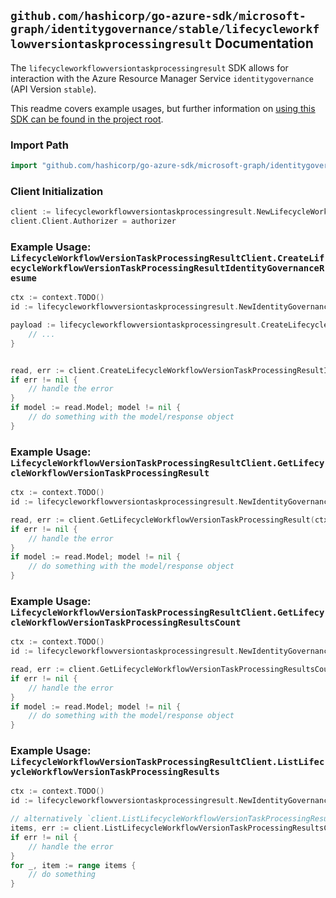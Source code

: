 
## `github.com/hashicorp/go-azure-sdk/microsoft-graph/identitygovernance/stable/lifecycleworkflowversiontaskprocessingresult` Documentation

The `lifecycleworkflowversiontaskprocessingresult` SDK allows for interaction with the Azure Resource Manager Service `identitygovernance` (API Version `stable`).

This readme covers example usages, but further information on [using this SDK can be found in the project root](https://github.com/hashicorp/go-azure-sdk/tree/main/docs).

### Import Path

```go
import "github.com/hashicorp/go-azure-sdk/microsoft-graph/identitygovernance/stable/lifecycleworkflowversiontaskprocessingresult"
```


### Client Initialization

```go
client := lifecycleworkflowversiontaskprocessingresult.NewLifecycleWorkflowVersionTaskProcessingResultClientWithBaseURI("https://management.azure.com")
client.Client.Authorizer = authorizer
```


### Example Usage: `LifecycleWorkflowVersionTaskProcessingResultClient.CreateLifecycleWorkflowVersionTaskProcessingResultIdentityGovernanceResume`

```go
ctx := context.TODO()
id := lifecycleworkflowversiontaskprocessingresult.NewIdentityGovernanceLifecycleWorkflowWorkflowIdVersionIdTaskIdTaskProcessingResultID("workflowIdValue", "workflowVersionVersionNumberValue", "taskIdValue", "taskProcessingResultIdValue")

payload := lifecycleworkflowversiontaskprocessingresult.CreateLifecycleWorkflowVersionTaskProcessingResultIdentityGovernanceResumeRequest{
	// ...
}


read, err := client.CreateLifecycleWorkflowVersionTaskProcessingResultIdentityGovernanceResume(ctx, id, payload)
if err != nil {
	// handle the error
}
if model := read.Model; model != nil {
	// do something with the model/response object
}
```


### Example Usage: `LifecycleWorkflowVersionTaskProcessingResultClient.GetLifecycleWorkflowVersionTaskProcessingResult`

```go
ctx := context.TODO()
id := lifecycleworkflowversiontaskprocessingresult.NewIdentityGovernanceLifecycleWorkflowWorkflowIdVersionIdTaskIdTaskProcessingResultID("workflowIdValue", "workflowVersionVersionNumberValue", "taskIdValue", "taskProcessingResultIdValue")

read, err := client.GetLifecycleWorkflowVersionTaskProcessingResult(ctx, id, lifecycleworkflowversiontaskprocessingresult.DefaultGetLifecycleWorkflowVersionTaskProcessingResultOperationOptions())
if err != nil {
	// handle the error
}
if model := read.Model; model != nil {
	// do something with the model/response object
}
```


### Example Usage: `LifecycleWorkflowVersionTaskProcessingResultClient.GetLifecycleWorkflowVersionTaskProcessingResultsCount`

```go
ctx := context.TODO()
id := lifecycleworkflowversiontaskprocessingresult.NewIdentityGovernanceLifecycleWorkflowWorkflowIdVersionIdTaskID("workflowIdValue", "workflowVersionVersionNumberValue", "taskIdValue")

read, err := client.GetLifecycleWorkflowVersionTaskProcessingResultsCount(ctx, id, lifecycleworkflowversiontaskprocessingresult.DefaultGetLifecycleWorkflowVersionTaskProcessingResultsCountOperationOptions())
if err != nil {
	// handle the error
}
if model := read.Model; model != nil {
	// do something with the model/response object
}
```


### Example Usage: `LifecycleWorkflowVersionTaskProcessingResultClient.ListLifecycleWorkflowVersionTaskProcessingResults`

```go
ctx := context.TODO()
id := lifecycleworkflowversiontaskprocessingresult.NewIdentityGovernanceLifecycleWorkflowWorkflowIdVersionIdTaskID("workflowIdValue", "workflowVersionVersionNumberValue", "taskIdValue")

// alternatively `client.ListLifecycleWorkflowVersionTaskProcessingResults(ctx, id, lifecycleworkflowversiontaskprocessingresult.DefaultListLifecycleWorkflowVersionTaskProcessingResultsOperationOptions())` can be used to do batched pagination
items, err := client.ListLifecycleWorkflowVersionTaskProcessingResultsComplete(ctx, id, lifecycleworkflowversiontaskprocessingresult.DefaultListLifecycleWorkflowVersionTaskProcessingResultsOperationOptions())
if err != nil {
	// handle the error
}
for _, item := range items {
	// do something
}
```
